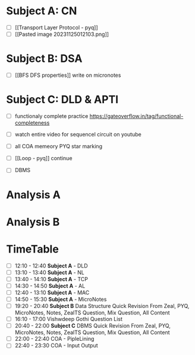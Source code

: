 # Subject A: CN
- [ ] [[Transport Layer Protocol - pyq]]
- [ ] [[Pasted image 20231125012103.png]]
      
# Subject B: DSA
- [ ] [[BFS DFS properties]] write on micronotes


# Subject C: DLD & APTI
- [ ] functionaly complete practice https://gateoverflow.in/tag/functional-completeness
- [ ] watch entire video for sequencel circuit on youtube
- [ ] all COA memeory PYQ star marking
- [ ] [[Loop - pyq]] continue
- [ ] DBMS 


# Analysis A

# Analysis B


# TimeTable 
- [ ] 12:10 - 12:40 **Subject A** - DLD
- [ ] 13:10 - 13:40 **Subject A** - NL
- [ ] 13:40 - 14:10 **Subject A** - TCP
- [ ] 14:30 - 14:50 **Subject A** - AL
- [ ] 12:40 - 13:10 **Subject A** - MAC
- [ ] 14:50 - 15:30 **Subject A** - MicroNotes
- [ ] 19:20 - 20:40 **Subject B** Data Structure Quick Revision From Zeal, PYQ, MicroNotes, Notes, ZealTS Question, Mix Question, All Content
- [ ] 16:10 - 17:00 Vishwdeep Gothi Question List
- [ ] 20:40 - 22:00 **Subject C** DBMS Quick Revision From Zeal, PYQ, MicroNotes, Notes, ZealTS Question, Mix Question, All Content
- [ ] 22:00 - 22:40 COA - PipleLining
- [ ] 22:40 - 23:30 COA - Input  Output